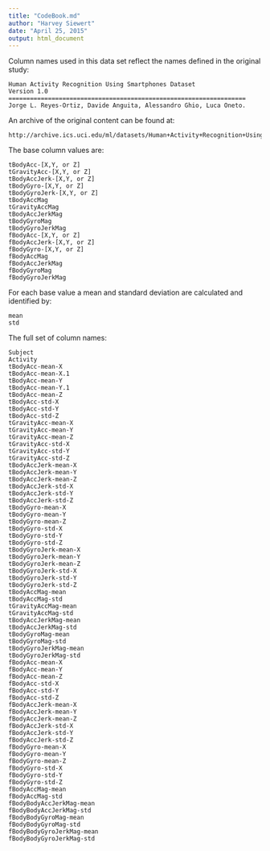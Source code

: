 ```yaml
---
title: "CodeBook.md"
author: "Harvey Siewert"
date: "April 25, 2015"
output: html_document
---
```


Column names used in this data set reflect the names defined in the original study:

    Human Activity Recognition Using Smartphones Dataset
	Version 1.0
	==================================================================
	Jorge L. Reyes-Ortiz, Davide Anguita, Alessandro Ghio, Luca Oneto.


An archive of the original content can be found at:

	http://archive.ics.uci.edu/ml/datasets/Human+Activity+Recognition+Using+Smartphones 



The base column values are:

	tBodyAcc-[X,Y, or Z]
	tGravityAcc-[X,Y, or Z]
	tBodyAccJerk-[X,Y, or Z]
	tBodyGyro-[X,Y, or Z]
	tBodyGyroJerk-[X,Y, or Z]
	tBodyAccMag
	tGravityAccMag
	tBodyAccJerkMag
	tBodyGyroMag
	tBodyGyroJerkMag
	fBodyAcc-[X,Y, or Z]
	fBodyAccJerk-[X,Y, or Z]
	fBodyGyro-[X,Y, or Z]
	fBodyAccMag
	fBodyAccJerkMag
	fBodyGyroMag
	fBodyGyroJerkMag


For each base value a mean and standard deviation are calculated and identified by:

	mean
	std



The full set of column names: 

	Subject
	Activity
	tBodyAcc-mean-X
	tBodyAcc-mean-X.1
	tBodyAcc-mean-Y
	tBodyAcc-mean-Y.1
	tBodyAcc-mean-Z
	tBodyAcc-std-X
	tBodyAcc-std-Y
	tBodyAcc-std-Z
	tGravityAcc-mean-X
	tGravityAcc-mean-Y
	tGravityAcc-mean-Z
	tGravityAcc-std-X
	tGravityAcc-std-Y
	tGravityAcc-std-Z
	tBodyAccJerk-mean-X
	tBodyAccJerk-mean-Y
	tBodyAccJerk-mean-Z
	tBodyAccJerk-std-X
	tBodyAccJerk-std-Y
	tBodyAccJerk-std-Z
	tBodyGyro-mean-X
	tBodyGyro-mean-Y
	tBodyGyro-mean-Z
	tBodyGyro-std-X
	tBodyGyro-std-Y
	tBodyGyro-std-Z
	tBodyGyroJerk-mean-X
	tBodyGyroJerk-mean-Y
	tBodyGyroJerk-mean-Z
	tBodyGyroJerk-std-X
	tBodyGyroJerk-std-Y
	tBodyGyroJerk-std-Z
	tBodyAccMag-mean
	tBodyAccMag-std
	tGravityAccMag-mean
	tGravityAccMag-std
	tBodyAccJerkMag-mean
	tBodyAccJerkMag-std
	tBodyGyroMag-mean
	tBodyGyroMag-std
	tBodyGyroJerkMag-mean
	tBodyGyroJerkMag-std
	fBodyAcc-mean-X
	fBodyAcc-mean-Y
	fBodyAcc-mean-Z
	fBodyAcc-std-X
	fBodyAcc-std-Y
	fBodyAcc-std-Z
	fBodyAccJerk-mean-X
	fBodyAccJerk-mean-Y
	fBodyAccJerk-mean-Z
	fBodyAccJerk-std-X
	fBodyAccJerk-std-Y
	fBodyAccJerk-std-Z
	fBodyGyro-mean-X
	fBodyGyro-mean-Y
	fBodyGyro-mean-Z
	fBodyGyro-std-X
	fBodyGyro-std-Y
	fBodyGyro-std-Z
	fBodyAccMag-mean
	fBodyAccMag-std
	fBodyBodyAccJerkMag-mean
	fBodyBodyAccJerkMag-std
	fBodyBodyGyroMag-mean
	fBodyBodyGyroMag-std
	fBodyBodyGyroJerkMag-mean
	fBodyBodyGyroJerkMag-std


